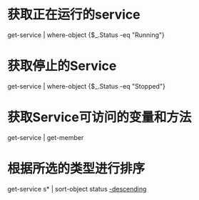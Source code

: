 # 获取正在运行的service
get-service | where-object {$_.Status -eq "Running"}
# 获取停止的Service
get-service | where-object {$_.Status -eq "Stopped"}
# 获取Service可访问的变量和方法
get-service | get-member
# 根据所选的类型进行排序
get-service s* | sort-object status [-descending](反向排序)
